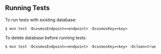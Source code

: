 ## Running Tests

To run tests with existing database:

    $ mvn test -DcosmosEndpoint=<endpoint> -DcosmosKey=<key>

To delete database before running tests:

    $ mvn test -DcosmosEndpoint=<endpoint> -DcosmosKey=<key> -Dclean=true


